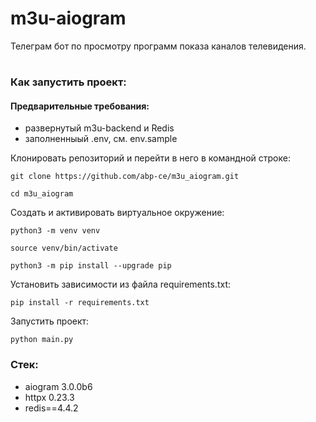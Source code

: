 # m3u-aiogram
Телеграм бот по просмотру программ показа каналов телевидения.
#
### Как запустить проект:

#### Предварительные требования:
- развернутый m3u-backend и Redis
- заполненныый .env, см. env.sample

Клонировать репозиторий и перейти в него в командной строке:

```
git clone https://github.com/abp-ce/m3u_aiogram.git
```

```
cd m3u_aiogram
```

Cоздать и активировать виртуальное окружение:

```
python3 -m venv venv
```

```
source venv/bin/activate
```

```
python3 -m pip install --upgrade pip
```
Установить зависимости из файла requirements.txt:

```
pip install -r requirements.txt
```
Запустить проект:

```
python main.py
```
### Стек:
 - aiogram 3.0.0b6
 - httpx 0.23.3
 - redis==4.4.2
